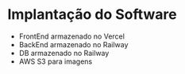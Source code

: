 # Implantação do Software

* FrontEnd armazenado no Vercel
* BackEnd armazenado no Railway
* DB armazenado no Railway
* AWS S3 para imagens